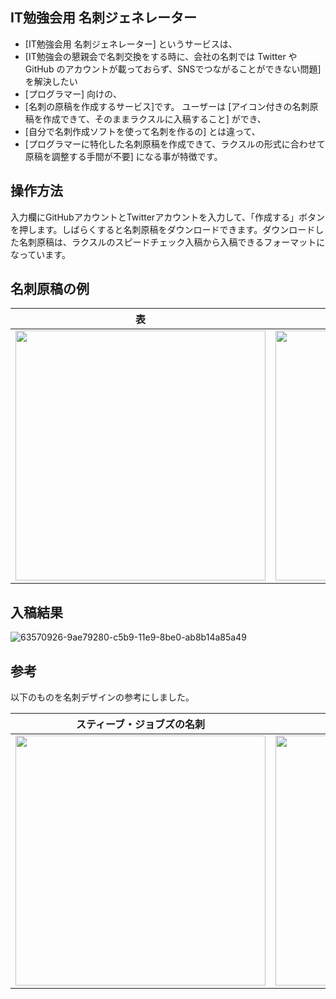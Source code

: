 ## IT勉強会用 名刺ジェネレーター
* [IT勉強会用 名刺ジェネレーター] というサービスは、
* [IT勉強会の懇親会で名刺交換をする時に、会社の名刺では Twitter や GitHub のアカウントが載っておらず、SNSでつながることができない問題] を解決したい
* [プログラマー] 向けの、
* [名刺の原稿を作成するサービス]です。
ユーザーは [アイコン付きの名刺原稿を作成できて、そのままラクスルに入稿すること] ができ、
* [自分で名刺作成ソフトを使って名刺を作るの] とは違って、
* [プログラマーに特化した名刺原稿を作成できて、ラクスルの形式に合わせて原稿を調整する手間が不要] になる事が特徴です。

## 操作方法
入力欄にGitHubアカウントとTwitterアカウントを入力して、「作成する」ボタンを押します。しばらくすると名刺原稿をダウンロードできます。ダウンロードした名刺原稿は、ラクスルのスピードチェック入稿から入稿できるフォーマットになっています。

## 名刺原稿の例

表 | 裏
---- | ----
<img src="https://user-images.githubusercontent.com/39484102/63570735-19900000-c5b9-11e9-9550-825e7cf573ba.png" width="400"/> | <img src="https://user-images.githubusercontent.com/39484102/63570760-2f9dc080-c5b9-11e9-982c-593c027744bd.png" width="400"/>

## 入稿結果
![63570926-9ae79280-c5b9-11e9-8be0-ab8b14a85a49](https://user-images.githubusercontent.com/39484102/63602388-474d6700-c602-11e9-99a1-47a9cd8540cb.png)

## 参考
以下のものを名刺デザインの参考にしました。

スティーブ・ジョブズの名刺 | Google社の名刺
---- | ----
<img src="https://user-images.githubusercontent.com/39484102/61930593-28cf5e00-afb9-11e9-9142-5214e82e73a5.jpg" width="400"/> | <img src="https://user-images.githubusercontent.com/39484102/61933889-ee1df380-afc1-11e9-9cd7-3caf6038ad59.jpg" width="400"/>
